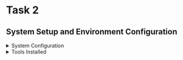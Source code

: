 # Task 2
## System Setup and Environment Configuration
<details>
<summary> System Configuration </summary>
   
### SYSTEM INFO:  



1. SYSTEM INFO:
   OS: Ubuntu 24.04.2 LTS  
   Kernel: 6.8.0-83-generic  
   Architecture: x86_64

2. CPU INFO:  
   Cores: 8
   
3. MEMORY INFO:  
   Total RAM: 6032 mb or 6 gb  
   Available storage: 50 gb
   </details>
<details><summary> Tools Installed </summary> 
   
<details><summary> Yosys (Synthesis)  </summary>
   
   # YOSYS SETUP
   #### Installation
```bash
sudo apt-get update
sudo apt install git
git clone https://github.com/YosysHQ/yosys.git
cd yosys
sudo apt install make
sudo apt-get install build-essential clang bison flex \
    libreadline-dev gawk tcl-dev libffi-dev git \
    graphviz xdot pkg-config python3 libboost-system-dev \
    libboost-python-dev libboost-filesystem-dev zlib1g-dev
git submodule update --init --recursive
make config-gcc
make
sudo make install
```
<img width="738" height="481" alt="Screenshot 2025-09-20 180800" src="https://github.com/user-attachments/assets/812298c2-6072-44b7-aa1f-522caea61197" />


<img width="737" height="487" alt="Screenshot 2025-09-20 180735" src="https://github.com/user-attachments/assets/a5d54693-bd3a-444a-9827-0dde849e1c36" />



<img width="822" height="577" alt="Screenshot 2025-09-20 212101" src="https://github.com/user-attachments/assets/ae0e55fe-bb49-47fb-ac97-d5871ffe1c31" />


#### we verified the installation by using 
```bash
yosys --version
```
<img width="787" height="74" alt="Screenshot 2025-09-20 215142" src="https://github.com/user-attachments/assets/570af2ec-d1c2-4038-8280-73555da3c13c" />

</details>

<details><summary> Icarus Verilog (Simulation) </summary>

   
   # IVERILOG SETUP
   #### INSTALLATION
   
   ```bash
sudo apt-get update
sudo apt-get install iverilog
```
#### For verification 
   
```bash
iverilog -V
```
<img width="815" height="584" alt="Screenshot 2025-09-20 214700" src="https://github.com/user-attachments/assets/86f76f63-2c3a-4b59-a5b1-52930395ed72" />

</details>  

<details><summary> GTKWave (Waveform Viewer) </summary>

# GTKWAVE SETUP
#### Installation
``` bash
sudo apt-get update
sudo apt install gtkwave
```
#### Verified using
```bash
gtkwave --version
```
<img width="816" height="579" alt="Screenshot 2025-09-20 215101" src="https://github.com/user-attachments/assets/bb67e459-8439-4683-b794-e70189b70a61" />

</details>


</details>



